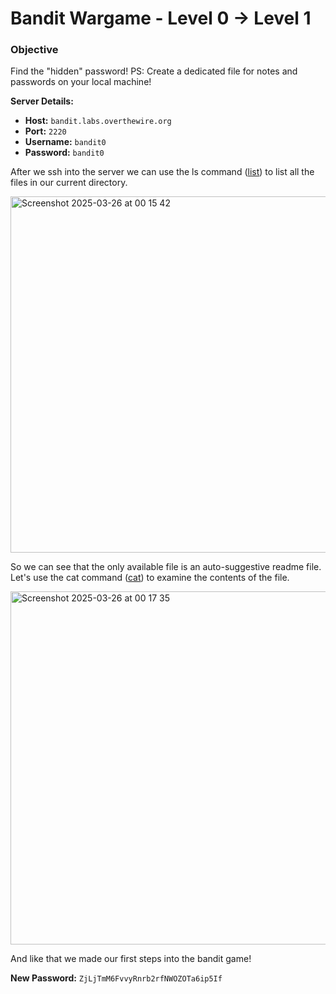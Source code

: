 # Bandit Wargame - Level 0 -> Level 1 

### Objective  
Find the "hidden" password!
PS: Create a dedicated file for notes and passwords on your local machine!

**Server Details:**  
- **Host:** `bandit.labs.overthewire.org`  
- **Port:** `2220`  
- **Username:** `bandit0`  
- **Password:** `bandit0`  

After we ssh into the server we can use the ls command ([list](https://en.wikipedia.org/wiki/Ls)) to list all the files in our current directory.

<img width="570" alt="Screenshot 2025-03-26 at 00 15 42" src="https://github.com/user-attachments/assets/a123d456-4f54-4979-b488-c543806ac1d8" />

So we can see that the only available file is an auto-suggestive readme file.
Let's use the cat command ([cat](https://en.wikipedia.org/wiki/Cat_(Unix))) to examine the contents of the file.

<img width="565" alt="Screenshot 2025-03-26 at 00 17 35" src="https://github.com/user-attachments/assets/35eb65c4-1b73-4654-88a0-90dfbaead388" />

And like that we made our first steps into the bandit game!

**New Password:** `ZjLjTmM6FvvyRnrb2rfNWOZOTa6ip5If`
